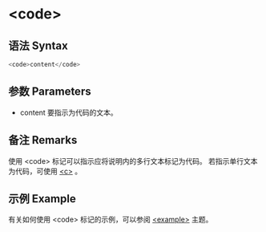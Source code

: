 # \<code\>

## 语法 Syntax

``` csharp
<code>content</code>  
```  

## 参数 Parameters
* content
  要指示为代码的文本。

## 备注 Remarks
使用 \<code\> 标记可以指示应将说明内的多行文本标记为代码。 若指示单行文本为代码，可使用 [\<c\>](c.md) 。

## 示例 Example

有关如何使用 \<code\> 标记的示例，可以参阅 [\<example\>](example.md) 主题。